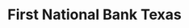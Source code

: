 ---
title: First National Bank Texas
slug: first-national-bank-texas
updated-on: '2024-05-30T13:44:31.749Z'
created-on: '2024-05-30T13:41:46.671Z'
published-on: '2024-05-30T13:54:32.469Z'
f_city-state-2:
- cms/city/conroe-tx.md
- cms/city/killeen-tx.md
- cms/city/copperas-cove-tx.md
- cms/city/harker-heights-tx.md
f_locations:
- cms/payday-loan/first-national-bank-texas-18600.md
- cms/payday-loan/first-national-bank-texas-18601.md
- cms/payday-loan/first-national-bank-texas-18602.md
- cms/payday-loan/first-national-bank-texas-18603.md
- cms/payday-loan/first-national-bank-texas-18604.md
- cms/payday-loan/first-national-bank-texas-18605.md
- cms/payday-loan/first-national-bank-texas-18606.md
f_states:
- cms/state/texas.md
layout: '[company].html'
tags: company
---
